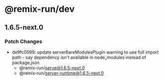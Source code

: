 # @remix-run/dev

## 1.6.5-next.0

### Patch Changes

- de9fc0599: update serverBareModulesPlugin warning to use full import path - say dependency isn't available in node_modules instead of package.json
  - @remix-run/serve@1.6.5-next.0
  - @remix-run/server-runtime@1.6.5-next.0
